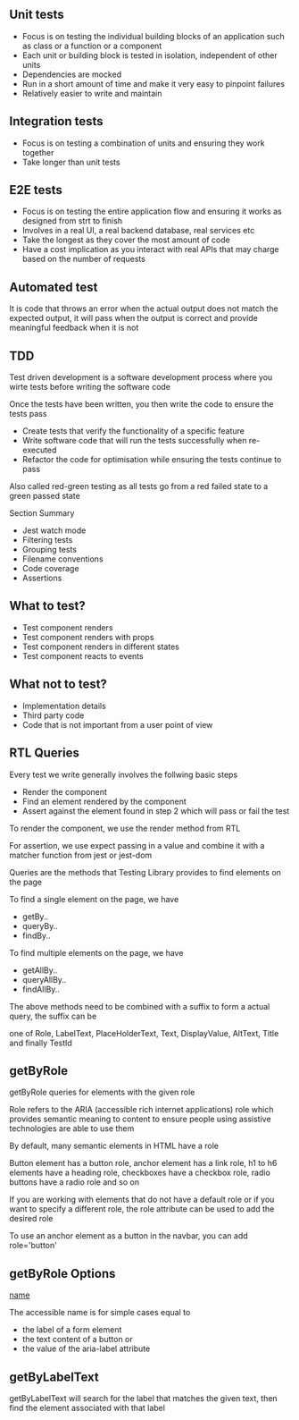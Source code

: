 ## Unit tests

- Focus is on testing the individual building blocks of an application such as class or a function or a component
- Each unit or building block is tested in isolation, independent of other units
- Dependencies are mocked
- Run in a short amount of time and make it very easy to pinpoint failures
- Relatively easier to write and maintain

## Integration tests

- Focus is on testing a combination of units and ensuring they work together
- Take longer than unit tests

## E2E tests

- Focus is on testing the entire application flow and ensuring it works as designed from strt to finish
- Involves in a real UI, a real backend database, real services etc
- Take the longest as they cover the most amount of code
- Have a cost implication as you interact with real APIs that may charge based on the number of requests

## Automated test

It is code that throws an error when the actual output does not match the expected output, it will pass when the output is correct and provide meaningful feedback when it is not

## TDD

Test driven development is a software development process where you wirte tests before writing the software code

Once the tests have been written, you then write the code to ensure the tests pass

- Create tests that verify the functionality of a specific feature
- Write software code that will run the tests successfully when re-executed
- Refactor the code for optimisation while ensuring the tests continue to pass

Also called red-green testing as all tests go from a red failed state to a green passed state

Section Summary

- Jest watch mode
- Filtering tests
- Grouping tests
- Filename conventions
- Code coverage
- Assertions

## What to test?

- Test component renders
- Test component renders with props
- Test component renders in different states
- Test component reacts to events

## What not to test?

- Implementation details
- Third party code
- Code that is not important from a user point of view

## RTL Queries

Every test we write generally involves the follwing basic steps

- Render the component
- Find an element rendered by the component
- Assert against the element found in step 2 which will pass or fail the test

To render the component, we use the render method from RTL

For assertion, we use expect passing in a value and combine it with a matcher function from jest or jest-dom

Queries are the methods that Testing Library provides to find elements on the page

To find a single element on the page, we have

- getBy..
- queryBy..
- findBy..

To find multiple elements on the page, we have

- getAllBy..
- queryAllBy..
- findAllBy..

The above methods need to be combined with a suffix to form a actual query, the suffix can be

one of Role, LabelText, PlaceHolderText, Text, DisplayValue, AltText, Title and finally TestId

## getByRole

getByRole queries for elements with the given role

Role refers to the ARIA (accessible rich internet applications) role which provides semantic meaning to content to ensure people using assistive technologies are able to use them

By default, many semantic elements in HTML have a role

Button element has a button role, anchor element has a link role, h1 to h6 elements have a heading role, checkboxes have a checkbox role, radio buttons have a radio role and so on

If you are working with elements that do not have a default role or if you want to specify a different role, the role attribute can be used to add the desired role

To use an anchor element as a button in the navbar, you can add role='button'

## getByRole Options

<u>name</u>

The accessible name is for simple cases equal to

- the label of a form element
- the text content of a button or
- the value of the aria-label attribute

## getByLabelText

getByLabelText will search for the label that matches the given text, then find the element associated with that label
